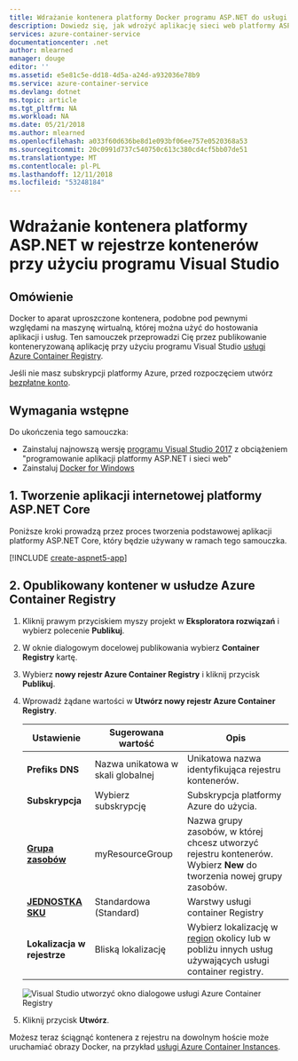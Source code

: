```yaml
---
title: Wdrażanie kontenera platformy Docker programu ASP.NET do usługi Azure Container Registry (ACR) | Dokumentacja firmy Microsoft
description: Dowiedz się, jak wdrożyć aplikację sieci web platformy ASP.NET Core do rejestru kontenerów za pomocą programu Visual Studio Tools for Docker
services: azure-container-service
documentationcenter: .net
author: mlearned
manager: douge
editor: ''
ms.assetid: e5e81c5e-dd18-4d5a-a24d-a932036e78b9
ms.service: azure-container-service
ms.devlang: dotnet
ms.topic: article
ms.tgt_pltfrm: NA
ms.workload: NA
ms.date: 05/21/2018
ms.author: mlearned
ms.openlocfilehash: a033f60d636be8d1e093bf06ee757e0520368a53
ms.sourcegitcommit: 20c0991d737c540750c613c380cd4cf5bb07de51
ms.translationtype: MT
ms.contentlocale: pl-PL
ms.lasthandoff: 12/11/2018
ms.locfileid: "53248184"
---
```

# <a name="deploy-an-aspnet-container-to-a-container-registry-using-visual-studio"></a>Wdrażanie kontenera platformy ASP.NET w rejestrze kontenerów przy użyciu programu Visual Studio
## <a name="overview"></a>Omówienie
Docker to aparat uproszczone kontenera, podobne pod pewnymi względami na maszynę wirtualną, której można użyć do hostowania aplikacji i usług.
Ten samouczek przeprowadzi Cię przez publikowanie konteneryzowaną aplikację przy użyciu programu Visual Studio [usługi Azure Container Registry](https://azure.microsoft.com/services/container-registry).

Jeśli nie masz subskrypcji platformy Azure, przed rozpoczęciem utwórz [bezpłatne konto](https://azure.microsoft.com/free/dotnet/?utm_source=acr-publish-doc&utm_medium=docs&utm_campaign=docs).

## <a name="prerequisites"></a>Wymagania wstępne
Do ukończenia tego samouczka:

* Zainstaluj najnowszą wersję [programu Visual Studio 2017](https://azure.microsoft.com/downloads/) z obciążeniem "programowanie aplikacji platformy ASP.NET i sieci web"
* Zainstaluj [Docker for Windows](https://docs.docker.com/docker-for-windows/install/)

## <a name="1-create-an-aspnet-core-web-app"></a>1. Tworzenie aplikacji internetowej platformy ASP.NET Core
Poniższe kroki prowadzą przez proces tworzenia podstawowej aplikacji platformy ASP.NET Core, który będzie używany w ramach tego samouczka.

[!INCLUDE [create-aspnet5-app](../azure/includes/create-aspnet5-app.md)]

## <a name="2-publish-your-container-to-azure-container-registry"></a>2. Opublikowany kontener w usłudze Azure Container Registry
1. Kliknij prawym przyciskiem myszy projekt w **Eksploratora rozwiązań** i wybierz polecenie **Publikuj**.
2. W oknie dialogowym docelowej publikowania wybierz **Container Registry** kartę.
3. Wybierz **nowy rejestr Azure Container Registry** i kliknij przycisk **Publikuj**.
4. Wprowadź żądane wartości w **Utwórz nowy rejestr Azure Container Registry**.

    | Ustawienie      | Sugerowana wartość  | Opis                                |
    | ------------ |  ------- | -------------------------------------------------- |
    | **Prefiks DNS** | Nazwa unikatowa w skali globalnej | Unikatowa nazwa identyfikująca rejestru kontenerów. |
    | **Subskrypcja** | Wybierz subskrypcję | Subskrypcja platformy Azure do użycia. |
    | **[Grupa zasobów](/azure/azure-resource-manager/resource-group-overview)** | myResourceGroup |  Nazwa grupy zasobów, w której chcesz utworzyć rejestru kontenerów. Wybierz **New** do tworzenia nowej grupy zasobów.|
    | **[JEDNOSTKA SKU](https://docs.microsoft.com/azure/container-registry/container-registry-skus)** | Standardowa (Standard) | Warstwy usługi container Registry  |
    | **Lokalizacja w rejestrze** | Bliską lokalizację | Wybierz lokalizację w [region](https://azure.microsoft.com/regions/) okolicy lub w pobliżu innych usług używających usługi container registry. |

    ![Visual Studio utworzyć okno dialogowe usługi Azure Container Registry][0]

5. Kliknij przycisk **Utwórz**.

Możesz teraz ściągnąć kontenera z rejestru na dowolnym hoście może uruchamiać obrazy Docker, na przykład [usługi Azure Container Instances](/azure/container-instances/container-instances-tutorial-deploy-app).

[0]:media/vs-azure-tools-docker-hosting-web-apps-in-docker/vs-acr-provisioning-dialog.png
